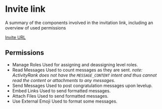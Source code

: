# Invite link

A summary of the components involved in the invitation link, including an overview of used permissions

[Invite URL](https://discord.com/oauth2/authorize?client_id=534589798267224065&permissions=268749824&scope=bot+applications.commands)

## Permissions

* Manage Roles
Used for assigning and deassigning level roles.
* Read Messages
Used to count messages as they are sent. *note: ActivityRank does not have the `MESSAGE_CONTENT` intent and thus cannot read the content or attachments to any messages.*
* Send Messages
Used to post congratulation messages upon levelup.
* Embed Links
Used to send formatted messages.
* Attach Files
Used to send formatted messages.
* Use External Emoji
Used to format some messages.

